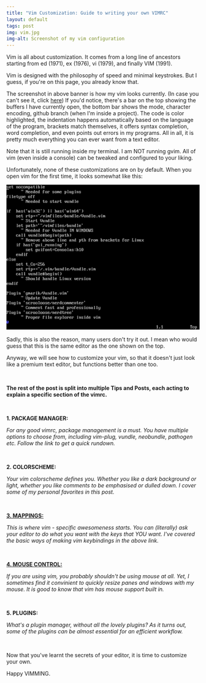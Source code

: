 ```yaml
---
title: "Vim Customization: Guide to writing your own VIMRC"
layout: default
tags: post
img: vim.jpg
img-alt: Screenshot of my vim configuration
---
```


Vim is all about customization. It comes from a long line
of ancestors starting from ed (1971), ex (1976), vi (1979),
and finally VIM (1991).

Vim is designed with the philosophy of speed and minimal
keystrokes. But I guess, if you're on this page, you
already know that.

The screenshot in above banner is how my vim looks currently.
(In case you can't see it, click [here](/img/vim.jpg))
If you'd notice, there's a bar on the top showing the buffers I
have currently open, the bottom bar shows the mode, character
encoding, github branch (when I'm inside a project). The code
is color highlighted, the indentation happens automatically
based on the language of the program, brackets match themselves,
it offers syntax completion, word completion, and even points
out errors in my programs. All in all, it is pretty much
everything you can ever want from a text editor.

Note that it is still running inside my terminal. I am
NOT running gvim. All of vim (even inside a console) can
be tweaked and configured to your liking.

Unfortunately, none of these customizations are on by default.
When you open vim for the first time, it looks somewhat like
this:

<img src="/img/vim-old.png" img-alt="vim before customizations" class="img-responsive">

Sadly, this is also the reason, many users don't try it
out. I mean who would guess that this is the same editor
as the one shown on the top.

Anyway, we will see how to customize your vim, so that
it doesn't just look like a premium text editor, but
functions better than one too.

<br />

__The rest of the post is split into multiple Tips and Posts,
each acting to explain a specific section of the vimrc.__

<br />

__1. PACKAGE MANAGER:__

_For any good vimrc, package management is a must. You
have multiple options to choose from, including
vim-plug, vundle, neobundle, pathogen etc. Follow the link
to get a quick rundown._

<br />

__2. COLORSCHEME:__

_Your vim colorscheme defines you. Whether you like
a dark background or light, whether you like comments
to be emphasised or dulled down. I cover some of
my personal favorites in this post._

<br />


[__3. MAPPINGS:__](/2015/07/01/Vim-Mappings/)

_This is where vim - specific awesomeness starts.
You can (literally) ask your editor to do what
you want with the keys that YOU want. I've covered
the basic ways of making vim keybindings in the above
link._

<br />


[__4. MOUSE CONTROL:__](/2015/06/30/Mouse-with-vim/)

_If you are using vim, you probably shouldn't be
using mouse at all. Yet, I sometimes find it convinient
to quickly resize panes and windows with my mouse.
It is good to know that vim has mouse support built in._

<br />


__5. PLUGINS:__

_What's a plugin manager, without all the lovely
plugins? As it turns out, some of the plugins can
be almost essential for an efficient workflow._


<br />

Now that you've learnt the secrets of your editor,
it is time to customize your own.

Happy VIMMING.
